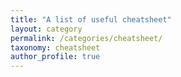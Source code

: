```yaml
---
title: "A list of useful cheatsheet"
layout: category
permalink: /categories/cheatsheet/
taxonomy: cheatsheet
author_profile: true
---
```

